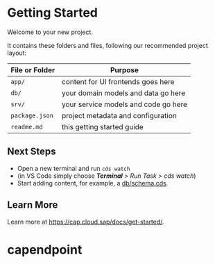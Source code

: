 # Getting Started

Welcome to your new project.

It contains these folders and files, following our recommended project layout:

File or Folder | Purpose
---------|----------
`app/` | content for UI frontends goes here
`db/` | your domain models and data go here
`srv/` | your service models and code go here
`package.json` | project metadata and configuration
`readme.md` | this getting started guide


## Next Steps

- Open a new terminal and run `cds watch`
- (in VS Code simply choose _**Terminal** > Run Task > cds watch_)
- Start adding content, for example, a [db/schema.cds](db/schema.cds).


## Learn More

Learn more at https://cap.cloud.sap/docs/get-started/.
# capendpoint
